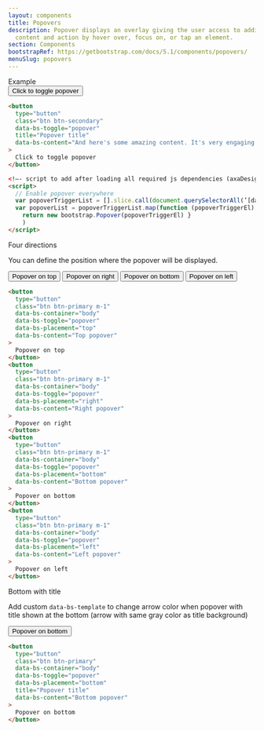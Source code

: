 ```yaml
---
layout: components
title: Popovers
description: Popover displays an overlay giving the user access to additional
  content and action by hover over, focus on, or tap an element.
section: Components
bootstrapRef: https://getbootstrap.com/docs/5.1/components/popovers/
menuSlug: popovers
---
```


  <!-- #region components_popovers - example -->
  <div class="display-5 pt-md-8 pb-1">Example</div>
  <div class="ax-example p-md-3 border">
    <button
      type="button"
      class="btn btn-secondary"
      data-bs-toggle="popover"
      title="Popover title"
      data-bs-content="And here's some amazing content. It's very engaging. Right?"
    >
      Click to toggle popover
    </button>
  </div>
  <div class="pb-4">

```html
<button
  type="button"
  class="btn btn-secondary"
  data-bs-toggle="popover"
  title="Popover title"
  data-bs-content="And here's some amazing content. It's very engaging. Right?"
>
  Click to toggle popover
</button>  

<!–- script to add after loading all required js dependencies (axaDesignSystemLib/popper) –->
<script>
  // Enable popover everywhere
  var popoverTriggerList = [].slice.call(document.querySelectorAll(’[data-bs-toggle=“popover”]’))
  var popoverList = popoverTriggerList.map(function (popoverTriggerEl) {
    return new bootstrap.Popover(popoverTriggerEl) }
    )
</script>
```

  </div>
  <!-- #endregion components_popovers - example -->
  <!-- #region components_popovers - four directions -->
  <div class="display-5 pt-md-8 pb-1">Four directions</div>
  <p class="text-justify pe-md-8 pe-lg-11 pb-3">
    You can define the position where the popover will be displayed.
  </p>
  <div class="ax-example p-md-3 border">
    <button
      type="button"
      class="btn btn-primary m-1"
      data-bs-container="body"
      data-bs-toggle="popover"
      data-bs-placement="top"
      data-bs-content="Top popover"
    >
      Popover on top
    </button>
    <button
      type="button"
      class="btn btn-primary m-1"
      data-bs-container="body"
      data-bs-toggle="popover"
      data-bs-placement="right"
      data-bs-content="Right popover"
    >
      Popover on right
    </button>
    <button
      type="button"
      class="btn btn-primary m-1"
      data-bs-container="body"
      data-bs-toggle="popover"
      data-bs-placement="bottom"
      data-bs-content="Bottom popover"
    >
      Popover on bottom
    </button>
    <button
      type="button"
      class="btn btn-primary m-1"
      data-bs-container="body"
      data-bs-toggle="popover"
      data-bs-placement="left"
      data-bs-content="Left popover"
    >
      Popover on left
    </button>
  </div>
  <div class="pb-4">

```html
<button
  type="button"
  class="btn btn-primary m-1"
  data-bs-container="body"
  data-bs-toggle="popover"
  data-bs-placement="top"
  data-bs-content="Top popover"
>
  Popover on top
</button>
<button
  type="button"
  class="btn btn-primary m-1"
  data-bs-container="body"
  data-bs-toggle="popover"
  data-bs-placement="right"
  data-bs-content="Right popover"
>
  Popover on right
</button>
<button
  type="button"
  class="btn btn-primary m-1"
  data-bs-container="body"
  data-bs-toggle="popover"
  data-bs-placement="bottom"
  data-bs-content="Bottom popover"
>
  Popover on bottom
</button>
<button
  type="button"
  class="btn btn-primary m-1"
  data-bs-container="body"
  data-bs-toggle="popover"
  data-bs-placement="left"
  data-bs-content="Left popover"
>
  Popover on left
</button>
```

  </div>
  <!-- #endregion components_popovers - four directions -->
  <!-- #region components_popovers - four directions - bottom with title -->
  <div class="h1 pt-md-5 pb-1">Bottom with title</div>
  <p class="text-justify pe-md-8 pe-lg-11 pb-3">
    Add custom <code>data-bs-template</code> to change arrow color
    when popover with title shown at the bottom (arrow with same
    gray color as title background)
  </p>
  <div class="ax-example p-md-3 border">
    <button
      type="button"
      class="btn btn-primary"
      data-bs-container="body"
      data-bs-toggle="popover"
      data-bs-placement="bottom"
      title="Popover title"
      data-bs-content="Bottom popover"
    >
      Popover on bottom
    </button>
  </div>
  <div class="pb-4">

  ```html 
  <button 
    type="button" 
    class="btn btn-primary"
    data-bs-container="body"
    data-bs-toggle="popover"
    data-bs-placement="bottom"
    title="Popover title"
    data-bs-content="Bottom popover"
  >
    Popover on bottom
  </button> 
  ```
  </div>
